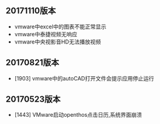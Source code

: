 ## 20171110版本
- vmware中excel中的图表不能正常显示
- vmware中泰捷视频无响应
- vmware中央视影音HD无法播放视频

## 20170821版本
- [1903] vmware中的autoCAD打开文件会提示应用停止运行

## 20170523版本
- [1443] VMware启动openthos点击日历,系统界面崩溃 
